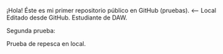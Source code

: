 ¡Hola! Éste es mi primer repositorio público en GitHub (pruebas). <-- Local
Editado desde GitHub. Estudiante de DAW.

Segunda prueba:

Prueba de repesca en local.